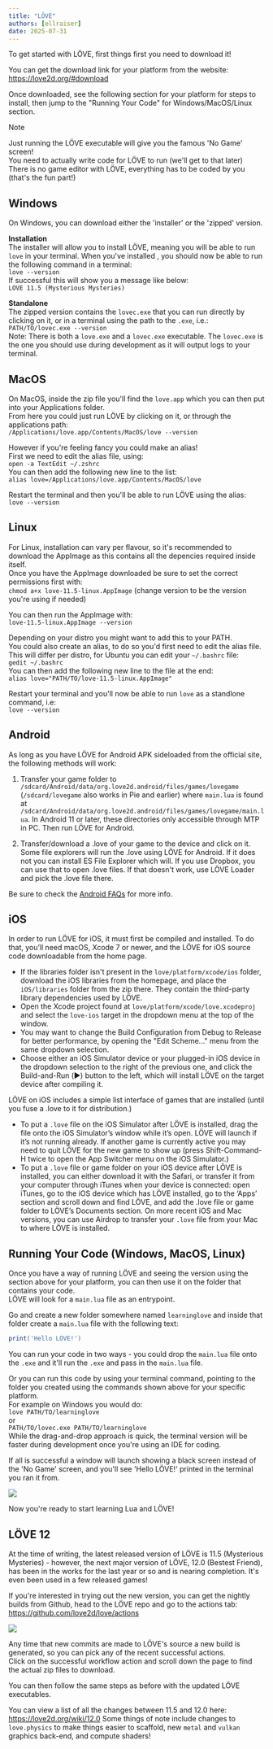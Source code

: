 ```yaml
---
title: "LÖVE"
authors: [ellraiser]
date: 2025-07-31
---
```


To get started with LÖVE, first things first you need to download it!

You can get the download link for your platform from the website:   
https://love2d.org/#download

Once downloaded, see the following section for your platform for steps to install, then jump to the "Running Your Code" for Windows/MacOS/Linux section.

> [!NOTE]  
> Just running the LÖVE executable will give you the famous 'No Game' screen!   
> You need to actually write code for LÖVE to run (we'll get to that later)  
> There is no game editor with LÖVE, everything has to be coded by you (that's the fun part!)  


## Windows
On Windows, you can download either the 'installer' or the 'zipped' version.   

**Installation**  
The installer will allow you to install LÖVE, meaning you will be able to run `love` in your terminal. 
When you've installed , you should now be able to run the following command in a terminal:   
`love --version`  
If successful this will show you a message like below:   
`LOVE 11.5 (Mysterious Mysteries)`  

**Standalone**  
The zipped version contains the `lovec.exe` that you can run directly by clicking on it, or in a terminal using the path to the `.exe`, i.e.:   
`PATH/TO/lovec.exe --version`  
Note: There is both a `love.exe` and a `lovec.exe` executable. The `lovec.exe` is the one you should use during development as it will output logs to your terminal.


## MacOS
On MacOS, inside the zip file you'll find the `love.app` which you can then put into your Applications folder.   
From here you could just run LÖVE by clicking on it, or through the applications path:   
`/Applications/love.app/Contents/MacOS/love --version`

However if you're feeling fancy you could make an alias!   
First we need to edit the alias file, using:   
`open -a TextEdit ~/.zshrc`  
You can then add the following new line to the list:   
`alias love=/Applications/love.app/Contents/MacOS/love`

Restart the terminal and then you'll be able to run LÖVE using the alias:   
`love --version`


## Linux
For Linux, installation can vary per flavour, so it's recommended to download the AppImage as this contains all the depencies required inside itself.   
Once you have the AppImage downloaded be sure to set the correct permissions first with:   
`chmod a+x love-11.5-linux.AppImage` (change version to be the version you're using if needed)

You can then run the AppImage with:   
`love-11.5-linux.AppImage --version`

Depending on your distro you might want to add this to your PATH.   
You could also create an alias, to do so you'd first need to edit the alias file. This will differ per distro, for Ubuntu you can edit your `~/.bashrc` file:   
`gedit ~/.bashrc`  
You can then add the following new line to the file at the end:   
`alias love="PATH/TO/love-11.5-linux.AppImage"`

Restart your terminal and you'll now be able to run `love` as a standlone command, i.e:   
`love --version`


## Android
As long as you have LÖVE for Android APK sideloaded from the official site, the following methods will work:

1. Transfer your game folder to `/sdcard/Android/data/org.love2d.android/files/games/lovegame` (`/sdcard/lovegame` also works in Pie and earlier) where `main.lua` is found at `/sdcard/Android/data/org.love2d.android/files/games/lovegame/main.lua`. In Android 11 or later, these directories only accessible through MTP in PC. Then run LÖVE for Android.

2. Transfer/download a .love of your game to the device and click on it. Some file explorers will run the .love using LÖVE for Android. If it does not you can install ES File Explorer which will. If you use Dropbox, you can use that to open .love files. If that doesn't work, use LÖVE Loader and pick the .love file there.

Be sure to check the [Android FAQs](https://github.com/love2d/love-android/wiki/FAQ---Frequently-Asked-Questions) for more info.


## iOS
In order to run LÖVE for iOS, it must first be compiled and installed. To do that, you’ll need macOS, Xcode 7 or newer, and the LÖVE for iOS source code downloadable from the home page.

- If the libraries folder isn't present in the `love/platform/xcode/ios` folder, download the iOS libraries from the homepage, and place the `iOS/libraries` folder from the zip there. They contain the third-party library dependencies used by LÖVE.
- Open the Xcode project found at `love/platform/xcode/love.xcodeproj` and select the `love-ios` target in the dropdown menu at the top of the window.
- You may want to change the Build Configuration from Debug to Release for better performance, by opening the "Edit Scheme..." menu from the same dropdown selection.
- Choose either an iOS Simulator device or your plugged-in iOS device in the dropdown selection to the right of the previous one, and click the Build-and-Run (▶︎) button to the left, which will install LÖVE on the target device after compiling it.

LÖVE on iOS includes a simple list interface of games that are installed (until you fuse a .love to it for distribution.)

- To put a `.love` file on the iOS Simulator after LÖVE is installed, drag the file onto the iOS Simulator’s window while it’s open. LÖVE will launch if it’s not running already. If another game is currently active you may need to quit LÖVE for the new game to show up (press Shift-Command-H twice to open the App Switcher menu on the iOS Simulator.)
- To put a `.love` file or game folder on your iOS device after LÖVE is installed, you can either download it with the Safari, or transfer it from your computer through iTunes when your device is connected: open iTunes, go to the iOS device which has LÖVE installed, go to the ‘Apps’ section and scroll down and find LÖVE, and add the .love file or game folder to LÖVE’s Documents section. On more recent iOS and Mac versions, you can use Airdrop to transfer your `.love` file from your Mac to where LÖVE is installed.


## Running Your Code (Windows, MacOS, Linux)
Once you have a way of running LÖVE and seeing the version using the section above for your platform, you can then use it on the folder that contains your code.   
LÖVE will look for a `main.lua` file as an entrypoint. 

Go and create a new folder somewhere named `learninglove` and inside that folder create a `main.lua` file with the following text:
```lua
print('Hello LÖVE!')
```

You can run your code in two ways - you could drop the `main.lua` file onto the `.exe` and it'll run the `.exe` and pass in the `main.lua` file.

Or you can run this code by using your terminal command, pointing to the folder you created using the commands shown above for your specific platform.   
For example on Windows you would do:   
`love PATH/TO/learninglove`  
or    
`PATH/TO/lovec.exe PATH/TO/learninglove`  
While the drag-and-drop approach is quick, the terminal version will be faster during development once you're using an IDE for coding.

If all is successful a window will launch showing a black screen instead of the 'No Game' screen, and you'll see 'Hello LÖVE!' printed in the terminal you ran it from.

![](/assets/img/love/blank_screen.png)

Now you're ready to start learning Lua and LÖVE!


## LÖVE 12
At the time of writing, the latest released version of LÖVE is 11.5 (Mysterious Mysteries) - however, the next major version of LÖVE, 12.0 (Bestest Friend), has been in the works for the last year or so and is nearing completion. It's even been used in a few released games!

If you're interested in trying out the new version, you can get the nightly builds from Github, head to the LÖVE repo and go to the actions tab:  
https://github.com/love2d/love/actions

![](/assets/img/love/12_actions.png)

Any time that new commits are made to LÖVE's source a new build is generated, so you can pick any of the recent successful actions.   
Click on the successful workflow action and scroll down the page to find the actual zip files to download.

You can then follow the same steps as before with the updated LÖVE executables.

You can view a list of all the changes between 11.5 and 12.0 here:   
https://love2d.org/wiki/12.0
Some things of note include changes to `love.physics` to make things easier to scaffold, new `metal` and `vulkan` graphics back-end, and compute shaders!

